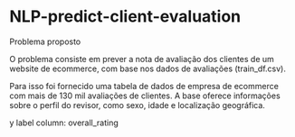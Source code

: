 # NLP-predict-client-evaluation

Problema proposto

O problema consiste em prever a nota de avaliação dos clientes de um website de ecommerce, com base nos dados de avaliações (train_df.csv).

Para isso foi fornecido uma tabela de dados de empresa de ecommerce com mais de 130 mil avaliações de clientes. A base oferece informações sobre o perfil do revisor, como sexo, idade e localização geográfica.

y label column: overall_rating
